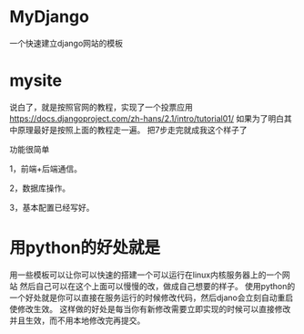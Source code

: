 # MyDjango
一个快速建立django网站的模板

# mysite
说白了，就是按照官网的教程，实现了一个投票应用
https://docs.djangoproject.com/zh-hans/2.1/intro/tutorial01/
如果为了明白其中原理最好是按照上面的教程走一遍。
把7步走完就成我这个样子了

功能很简单

1，前端+后端通信。

2，数据库操作。

3，基本配置已经写好。

# 用python的好处就是
用一些模板可以让你可以快速的搭建一个可以运行在linux内核服务器上的一个网站
然后自己可以在这个上面可以慢慢的改，做成自己想要的样子。
使用python的一个好处就是你可以直接在服务运行的时候修改代码，然后djano会立刻自动重启使修改生效。
这样做的好处是每当你有新修改需要立即实现的时候可以直接修改并且生效，而不用本地修改完再提交。
